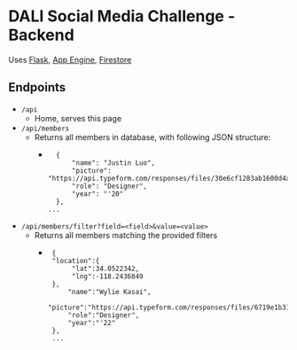 # DALI Social Media Challenge - Backend

Uses [Flask](https://palletsprojects.com/p/flask/), [App Engine](https://cloud.google.com/appengine/), [Firestore](https://cloud.google.com/firestore/)

## Endpoints

- `/api`
  - Home, serves this page
- `/api/members`
  - Returns all members in database, with following JSON structure:
    - ```
		{
			"name": "Justin Luo",
			"picture": "https://api.typeform.com/responses/files/30e6cf1283ab1600d4a9778bd0853a7ef0ecffcd660652e875bfc45fdc214af3/IMG_0152.jpg",
			"role": "Designer",
			"year": "'20"
		},
      ...
      ```
- `/api/members/filter?field=<field>&value=<value>`
  - Returns all members matching the provided filters
	 - ```
		{ 
		"location":{ 
			 "lat":34.0522342,
			 "lng":-118.2436849
		},
			"name":"Wylie Kasai",
			"picture":"https://api.typeform.com/responses/files/6719e1b31715751ab0da01f81f569805d730cd3826495a9f5d3a117a3c8c6e48/DALI_prof.jpg",
			"role":"Designer",
			"year":"'22"
		},
		...
	    ```